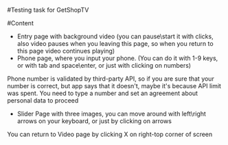 #Testing task for GetShopTV

#Content

- Entry page with background video
  (you can pause\start it with clicks,
also video pauses when you leaving this page,
so when you return to this page video continues
playing)
- Phone page, where you input your phone.
  (You can do it with 1-9 keys, or with tab and space\enter,
or just with clicking on numbers)

Phone number is validated by third-party API,
so if you are sure that your number is correct,
but app says that it doesn't, maybe it's because
API limit was spent.
You need to type a number and set an agreement about 
personal data to proceed

- Slider Page with three images, you can move around
with left\right arrows on your keyboard, or just by clicking
on arrows

You can return to Video page by clicking X on right-top corner of screen
